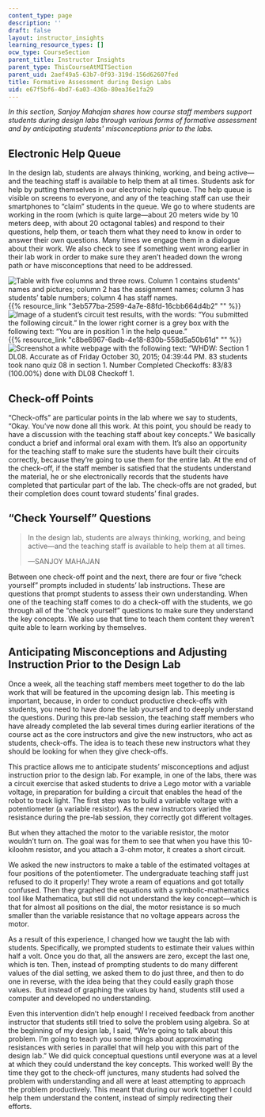 ```yaml
---
content_type: page
description: ''
draft: false
layout: instructor_insights
learning_resource_types: []
ocw_type: CourseSection
parent_title: Instructor Insights
parent_type: ThisCourseAtMITSection
parent_uid: 2aef49a5-63b7-0f93-319d-156d62607fed
title: Formative Assessment during Design Labs
uid: e67f5bf6-4bd7-6a03-436b-80ea36e1fa29
---
```

_In this section, Sanjoy Mahajan shares how course staff members support students during design labs through various forms of formative assessment and by anticipating students' misconceptions prior to the labs._

## Electronic Help Queue

In the design lab, students are always thinking, working, and being active—and the teaching staff is available to help them at all times. Students ask for help by putting themselves in our electronic help queue. The help queue is visible on screens to everyone, and any of the teaching staff can use their smartphones to “claim” students in the queue. We go to where students are working in the room (which is quite large—about 20 meters wide by 10 meters deep, with about 20 octagonal tables) and respond to their questions, help them, or teach them what they need to know in order to answer their own questions. Many times we engage them in a dialogue about their work. We also check to see if something went wrong earlier in their lab work in order to make sure they aren’t headed down the wrong path or have misconceptions that need to be addressed.

![Table with five columns and three rows. Column 1 contains students' names and pictures; column 2 has the assignment names; column 3 has students’ table numbers; column 4 has staff names.](https://ocw.mit.edu/courses/electrical-engineering-and-computer-science/6-01sc-introduction-to-electrical-engineering-and-computer-science-i-spring-2011/instructor-insights/formative-assessment-during-design-labs/electronic-help-queue/thumb_ig1_queue.png) {{% resource_link "3eb577ba-2599-4a7e-88fd-16cbb664d4b2" "" %}} ![Image of a student’s circuit test results, with the words: “You submitted the following circuit.” In the lower right corner is a grey box with the following text: “You are in position 1 in the help queue.” ](https://ocw.mit.edu/courses/electrical-engineering-and-computer-science/6-01sc-introduction-to-electrical-engineering-and-computer-science-i-spring-2011/instructor-insights/formative-assessment-during-design-labs/electronic-help-queue/thumb_ig2_student-view.png) {{% resource_link "c8be6967-6adb-4e18-830b-558d5a50b61d" "" %}} ![Screenshot a white webpage with the following text: “WHDW: Section 1 DL08. Accurate as of Friday October 30, 2015; 04:39:44 PM. 83 students took nano quiz 08 in section 1. Number Completed Checkoffs: 83/83 (100.00%) done with DL08 Checkoff 1.](https://ocw.mit.edu/courses/electrical-engineering-and-computer-science/6-01sc-introduction-to-electrical-engineering-and-computer-science-i-spring-2011/instructor-insights/formative-assessment-during-design-labs/electronic-help-queue/thumb_ig3_class-view.png)

## Check-off Points

“Check-offs” are particular points in the lab where we say to students, “Okay. You’ve now done all this work. At this point, you should be ready to have a discussion with the teaching staff about key concepts.” We basically conduct a brief and informal oral exam with them. It’s also an opportunity for the teaching staff to make sure the students have built their circuits correctly, because they’re going to use them for the entire lab. At the end of the check-off, if the staff member is satisfied that the students understand the material, he or she electronically records that the students have completed that particular part of the lab. The check-offs are not graded, but their completion does count toward students’ final grades.

## “Check Yourself” Questions

> In the design lab, students are always thinking, working, and being active—and the teaching staff is available to help them at all times.
> 
> —SANJOY MAHAJAN

Between one check-off point and the next, there are four or five “check yourself” prompts included in students’ lab instructions. These are questions that prompt students to assess their own understanding. When one of the teaching staff comes to do a check-off with the students, we go through all of the “check yourself” questions to make sure they understand the key concepts. We also use that time to teach them content they weren’t quite able to learn working by themselves.

## Anticipating Misconceptions and Adjusting Instruction Prior to the Design Lab

Once a week, all the teaching staff members meet together to do the lab work that will be featured in the upcoming design lab. This meeting is important, because, in order to conduct productive check-offs with students, you need to have done the lab yourself and to deeply understand the questions. During this pre-lab session, the teaching staff members who have already completed the lab several times during earlier iterations of the course act as the core instructors and give the new instructors, who act as students, check-offs. The idea is to teach these new instructors what they should be looking for when they give check-offs.

This practice allows me to anticipate students’ misconceptions and adjust instruction prior to the design lab. For example, in one of the labs, there was a circuit exercise that asked students to drive a Lego motor with a variable voltage, in preparation for building a circuit that enables the head of the robot to track light. The first step was to build a variable voltage with a potentiometer (a variable resistor). As the new instructors varied the resistance during the pre-lab session, they correctly got different voltages. 

But when they attached the motor to the variable resistor, the motor wouldn’t turn on. The goal was for them to see that when you have this 10-kiloohm resistor, and you attach a 3-ohm motor, it creates a short circuit.

We asked the new instructors to make a table of the estimated voltages at four positions of the potentiometer. The undergraduate teaching staff just refused to do it properly! They wrote a ream of equations and got totally confused. Then they graphed the equations with a symbolic-mathematics tool like Mathematica, but still did not understand the key concept—which is that for almost all positions on the dial, the motor resistance is so much smaller than the variable resistance that no voltage appears across the motor.

As a result of this experience, I changed how we taught the lab with students. Specifically, we prompted students to estimate their values within half a volt. Once you do that, all the answers are zero, except the last one, which is ten. Then, instead of prompting students to do many different values of the dial setting, we asked them to do just three, and then to do one in reverse, with the idea being that they could easily graph those values.  But instead of graphing the values by hand, students still used a computer and developed no understanding.

Even this intervention didn’t help enough! I received feedback from another instructor that students still tried to solve the problem using algebra. So at the beginning of my design lab, I said, “We’re going to talk about this problem. I’m going to teach you some things about approximating resistances with series in parallel that will help you with this part of the design lab.” We did quick conceptual questions until everyone was at a level at which they could understand the key concepts. This worked well! By the time they got to the check-off junctures, many students had solved the problem with understanding and all were at least attempting to approach the problem productively. This meant that during our work together I could help them understand the content, instead of simply redirecting their efforts.